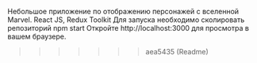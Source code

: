 
Небольшое приложение по отображению персонажей с вселенной Marvel.  React JS, Redux Toolkit
Для запуска необходимо сколировать репозиторий
npm start
Откройте http://localhost:3000 для просмотра в вашем браузере.
>>>>>>> aea5435 (Readme)
